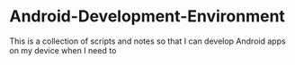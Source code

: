 # Android-Development-Environment
This is a collection of scripts and notes so that I can develop Android apps on my device when I need to
